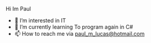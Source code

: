 Hi Im Paul
- 👀 I’m interested in IT
- 🌱 I’m currently learning To program      again in C#
- 📫 How to reach me via paul_m_lucas@hotmail.com

<!---
spooolls/spooolls is a ✨ special ✨ repository because its `README.md` (this file) appears on your GitHub profile.
You can click the Preview link to take a look at your changes.
--->
